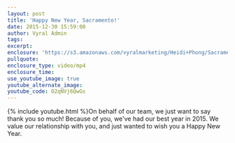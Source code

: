 ```yaml
---
layout: post
title: 'Happy New Year, Sacramento!'
date: 2015-12-30 15:59:00
author: Vyral Admin
tags:
excerpt:
enclosure: 'https://s3.amazonaws.com/vyralmarketing/Heidi+Phong/Sacramento+Real+Estate-+Thanks+to+our+wonderful+clients%2521.mp4'
pullquote:
enclosure_type: video/mp4
enclosure_time:
use_youtube_image: true
youtube_alternate_image:
youtube_code: O2qNVj6QwGs
---
```



{% include youtube.html %}On behalf of our team, we just want to say thank you so much! Because of you, we've had our best year in 2015. We value our relationship with you, and just wanted to wish you a Happy New Year.